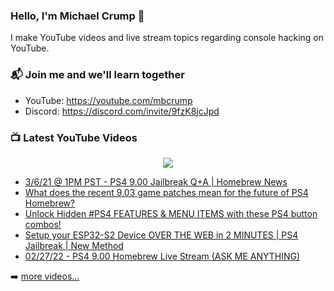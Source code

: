 ### Hello, I'm Michael Crump 👋

I make YouTube videos and live stream topics regarding console hacking on YouTube. 

### 📬 Join me and we'll learn together

- YouTube: https://youtube.com/mbcrump
- Discord: https://discord.com/invite/9fzK8jcJpd

### 📺 Latest YouTube Videos

<div align="center">

[<img src="https://img.shields.io/badge/-Subscribe-red?style=for-the-badge&logo=youtube&logoColor=white"/>](https://www.youtube.com/c/mbcrump?sub_confirmation=1)

</div>

<!-- YOUTUBE:START -->
- [3/6/21 @ 1PM PST - PS4 9.00 Jailbreak Q+A | Homebrew News](https://www.youtube.com/watch?v=G8JNC9ciWxc)
- [What does the recent 9.03 game patches mean for the future of PS4 Homebrew?](https://www.youtube.com/watch?v=84iAkMrYVvQ)
- [Unlock Hidden #PS4 FEATURES &amp; MENU ITEMS with  these PS4 button combos!](https://www.youtube.com/watch?v=Z_U1Fs0HgUA)
- [Setup your ESP32-S2 Device OVER THE WEB in 2 MINUTES | PS4 Jailbreak | New Method](https://www.youtube.com/watch?v=-_PsR5jI4oY)
- [02/27/22 - PS4 9.00 Homebrew Live Stream &lpar;ASK ME ANYTHING&rpar;](https://www.youtube.com/watch?v=67-V-osmOB0)
<!-- YOUTUBE:END -->

➡️ [more videos...](https://youtube.com/mbcrump)


